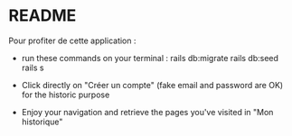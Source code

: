 # README

Pour profiter de cette application :
* run these commands on your terminal :
rails db:migrate
rails db:seed
rails s

* Click directly on "Créer un compte" (fake email and password are OK) for the historic purpose

* Enjoy your navigation and retrieve the pages you've visited in "Mon historique"
